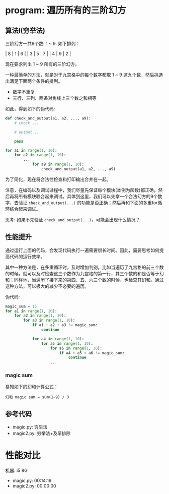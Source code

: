 # program: 遍历所有的三阶幻方

## 算法I(穷举法)

三阶幻方一共9个数: 1 ~ 9. 如下排列：

| 8 | 1 | 6 |
| 3 | 5 | 7 |
| 4 | 9 | 2 |

现在要求列出 1 ~ 9 所有的三阶幻方。

一种最简单的方法，就是对于九宫格中的每个数字都取 1 ~ 9 这九个数，然后挑选出满足下面两个条件的排列。

- 数字不重复
- 三行、三列、两条对角线上三个数之和相等

如此，得到如下的伪代码:

```python
def check_and_output(a1, a2, ..., a9):
    # check ...

    # output ...

    pass

for a1 in range(1, 10):
    for a2 in range(1, 10):
        ...
            for a9 in range(1, 10):
                check_and_output(a1, a2, ..., a9)
```

为了简化，现在将合法性检查和打印输出合并在一起。

注意，在编码以及调试过程中，我们尽量先保证每个模块(本例为函数)都正确，然后再将所有模块联合起来调试。具体到这里，我们可以先拿一个合法幻方的9个数字，去验证 ```check_and_output(...)``` 的功能是否正确；然后再和下面的多重for循环结合起来调试。

思考: 如果不先验证 ```check_and_output(...)```，可能会出现什么情况？

## 性能提升

通过运行上面的代码，会发现代码执行一遍需要很长时间。因此，需要思考如何提高代码的运行效率。

其中一种方法是，在多重循环时，及时增加判别。比如当遍历了九宫格的前三个数的时候，就可以及时检查这三个数作为九宫格的第一行，其三个数的和是否等于幻和；同样地，当遍历了接下来的第四、五、六三个数的时候，也检查其幻和。通过这种方法，可以极大的减少不必要的遍历。

伪代码:

```python
magic_sum = 15
for a1 in range(1, 10):
    for a2 in range(1, 10):
        for a3 in range(1, 10):
            if a1 + a2 + a3 != magic_sum:
                continue

            for a4 in range(1, 10):
                for a5 in range(1, 10):
                    for a6 in range(1, 10):
                        if a4 + a5 + a6 != magic_sum:
                            continue
                    ...
```

### magic sum

易知如下的幻和计算公式：

```
幻和 magic sum = sum(1~9) / 3
```

## 参考代码

- magic.py: 穷举法
- magic2.py: 穷举法+及早排除

# 性能对比

机器: i5 8G

- magic.py: 00:14:19
- magic2.py: 00:00:00
